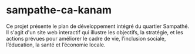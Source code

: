 # sampathe-ca-kanam
Ce projet présente le plan de développement intégré du quartier Sampathé. Il s'agit d'un site web interactif qui illustre les objectifs, la stratégie, et les actions prévues pour améliorer le cadre de vie, l’inclusion sociale, l’éducation, la santé et l’économie locale.
